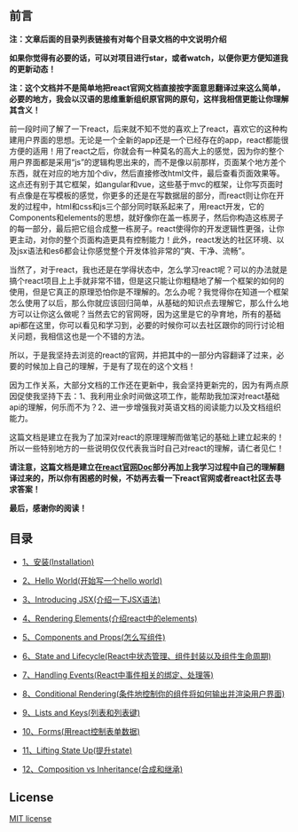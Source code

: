 ## 前言

**注：文章后面的目录列表链接有对每个目录文档的中文说明介绍**

__如果你觉得有必要的话，可以对项目进行star，或者watch，以便你更方便知道我的更新动态！__

__注：这个文档并不是简单地把react官网文档直接按字面意思翻译过来这么简单，必要的地方，我会以汉语的思维重新组织原官网的原句，这样我相信更能让你理解其含义！__

前一段时间了解了一下react，后来就不知不觉的喜欢上了react，喜欢它的这种构建用户界面的思想。无论是一个全新的app还是一个已经存在的app，react都能很方便的适用！用了react之后，你就会有一种莫名的高大上的感觉，因为你的整个用户界面都是采用“js”的逻辑构思出来的，而不是像以前那样，页面某个地方差个东西，就在对应的地方加个div，然后直接修改html文件，最后查看页面效果等。这点还有别于其它框架，如angular和vue，这些基于mvc的框架，让你写页面时有点像是在写模板的感觉，你更多的还是在写数据层的部分，而react则让你在开发的过程中，html和css和js三个部分同时联系起来了，用react开发，它的Components和elements的思想，就好像你在盖一栋房子，然后你构造这栋房子的每一部分，最后把它组合成整一栋房子。react使得你的开发逻辑性更强，让你更主动，对你的整个页面构造更具有控制能力！此外，react发达的社区环境、以及jsx语法和es6都会让你感觉整个开发体验非常的“爽、干净、流畅”。

当然了，对于react，我也还是在学得状态中，怎么学习react呢？可以的办法就是搞个react项目上上手就非常不错，但是这只能让你粗糙地了解一个框架的如何的使用，但是它真正的原理恐怕你是不理解的。怎么办呢？我觉得你在知道一个框架怎么使用了以后，那么你就应该回归简单，从基础的知识点去理解它，那么什么地方可以让你这么做呢？当然去它的官网呀，因为这里是它的孕育地，所有的基础api都在这里，你可以看见和学习到，必要的时候你可以去社区跟你的同行讨论相关问题，我相信这也是一个不错的方法。

所以，于是我坚持去浏览的react的官网，并把其中的一部分内容翻译了过来，必要的时候加上自己的理解，于是有了现在的这个文档！

因为工作关系，大部分文档的工作还在更新中，我会坚持更新完的，因为有两点原因促使我坚持下去：1、我利用业余时间做这项工作，能帮助我加深对react基础api的理解，何乐而不为？2、进一步增强我对英语文档的阅读能力以及文档组织能力。


这篇文档是建立在我为了加深对react的原理理解而做笔记的基础上建立起来的！所以一些特别地方的一些说明仅仅代表我当时自己对react的理解，请仁者见仁！

**请注意，这篇文档是建立在[react官网Doc](https://facebook.github.io/react/docs/installation.html)部分再加上我学习过程中自己的理解翻译过来的，所以你有困惑的时候，不妨再去看一下react官网或者react社区去寻求答案！**

**最后，感谢你的阅读！**

## 目录


* [1、安装(Installation)](https://github.com/woai30231/react-doc/tree/master/01-installation)

* [2、Hello World(开始写一个hello world)](https://github.com/woai30231/react-doc/tree/master/02-helloworld)

* [3、Introducing JSX(介绍一下JSX语法)](https://github.com/woai30231/react-doc/tree/master/03-introducingJSX)

* [4、Rendering Elements(介绍react中的elements)](https://github.com/woai30231/react-doc/tree/master/04-RenderingElements)

* [5、Components and Props(怎么写组件)](https://github.com/woai30231/react-doc/tree/master/05-ComponentsAndProps)

* [6、State and Lifecycle(React中状态管理、组件封装以及组件生命周期)](https://github.com/woai30231/react-doc/tree/master/06-StateAndLifecycle)

* [7、Handling Events(React中事件相关的绑定、处理等)](https://github.com/woai30231/react-doc/tree/master/07-HandlingEvents)

* [8、Conditional Rendering(条件地控制你的组件将如何输出并渲染用户界面)](https://github.com/woai30231/react-doc/tree/master/08-ConditionalRendering)

* [9、Lists and Keys(列表和列表键)](https://github.com/woai30231/react-doc/tree/master/09-ListAndKey)

* [10、Forms(用react控制表单数据)](https://github.com/woai30231/react-doc/tree/master/10-Forms)

* [11、Lifting State Up(提升state)](https://github.com/woai30231/react-doc/tree/master/11-LiftingStateUp)

* [12、Composition vs Inheritance(合成和继承)](https://github.com/woai30231/react-doc/tree/master/12-CompositionVsInheritance)



## License

[MIT license]()
